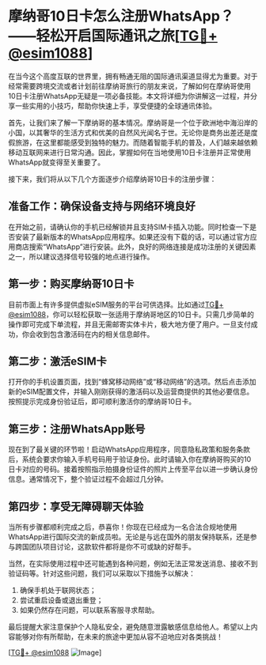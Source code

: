 # 摩纳哥10日卡怎么注册WhatsApp？——轻松开启国际通讯之旅[[TG💪+ @esim1088](https://t.me/s/esim1088)]

在当今这个高度互联的世界里，拥有畅通无阻的国际通讯渠道显得尤为重要。对于经常需要跨境交流或者计划前往摩纳哥旅行的朋友来说，了解如何在摩纳哥使用10日卡注册WhatsApp无疑是一项必备技能。本文将详细为你讲解这一过程，并分享一些实用的小技巧，帮助你快速上手，享受便捷的全球通讯体验。

首先，让我们来了解一下摩纳哥的基本情况。摩纳哥是一个位于欧洲地中海沿岸的小国，以其奢华的生活方式和优美的自然风光闻名于世。无论你是商务出差还是度假旅游，在这里都能感受到独特的魅力。而随着智能手机的普及，人们越来越依赖移动互联网来进行日常沟通。因此，掌握如何在当地使用10日卡注册并正常使用WhatsApp就变得至关重要了。

接下来，我们将从以下几个方面逐步介绍摩纳哥10日卡的注册步骤：

## 准备工作：确保设备支持与网络环境良好

在开始之前，请确认你的手机已经解锁并且支持SIM卡插入功能。同时检查一下是否安装了最新版本的WhatsApp应用程序。如果还没有下载的话，可以通过官方应用商店搜索“WhatsApp”进行安装。此外，良好的网络连接是成功注册的关键因素之一，所以建议选择信号较强的地点进行操作。

## 第一步：购买摩纳哥10日卡

目前市面上有许多提供虚拟eSIM服务的平台可供选择。比如通过[TG💪+ @esim1088](https://t.me/s/esim1088)，你可以轻松获取一张适用于摩纳哥地区的10日卡。只需几步简单的操作即可完成下单流程，并且无需邮寄实体卡片，极大地方便了用户。一旦支付成功，你会收到包含激活码在内的相关信息邮件。

## 第二步：激活eSIM卡

打开你的手机设置页面，找到“蜂窝移动网络”或“移动网络”的选项。然后点击添加新的eSIM配置文件，并输入刚刚获得的激活码以及运营商提供的其他必要信息。按照提示完成身份验证后，即可顺利激活你的摩纳哥10日卡。

## 第三步：注册WhatsApp账号

现在到了最关键的环节啦！启动WhatsApp应用程序，同意隐私政策和服务条款后，系统会要求你输入手机号码用于验证身份。此时请输入你在摩纳哥购买的10日卡对应的号码。接着按照指示拍摄身份证件的照片上传至平台以进一步确认身份信息。通常情况下，整个验证过程不会超过几分钟。

## 第四步：享受无障碍聊天体验

当所有步骤都顺利完成之后，恭喜你！你现在已经成为一名合法合规地使用WhatsApp进行国际交流的新成员啦。无论是与远在国外的朋友保持联系，还是参与跨国团队项目讨论，这款软件都将是你不可或缺的好帮手。

当然，在实际使用过程中还可能遇到各种问题，例如无法正常发送消息、接收不到验证码等。针对这些问题，我们可以采取以下措施予以解决：

1. 确保手机处于联网状态；
2. 尝试重启设备或退出重登；
3. 如果仍然存在问题，可以联系客服寻求帮助。

最后提醒大家注意保护个人隐私安全，避免随意泄露敏感信息给他人。希望以上内容能够对你有所帮助，在未来的旅途中更加从容不迫地应对各类挑战！

[[TG💪+ @esim1088](https://t.me/s/esim1088) ![Image](https://i.postimg.cc/4NQfJmqS/Snipaste-2025-05-13-00-14-12.png)]